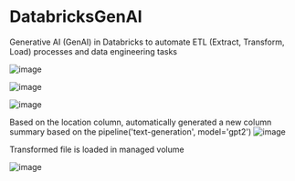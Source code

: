 # DatabricksGenAI
 Generative AI (GenAI) in Databricks to automate ETL (Extract, Transform, Load) processes and data engineering tasks


![image](https://github.com/user-attachments/assets/73b2cb0b-7064-46cf-b261-68aac7754e1b)


![image](https://github.com/user-attachments/assets/731df76d-d16a-49ce-ba75-3a05edfc3b5e)


![image](https://github.com/user-attachments/assets/2061e701-0b32-4067-bc18-8d852dd88f43)

Based on the location column, automatically generated a new column summary  based on the pipeline('text-generation', model='gpt2')
![image](https://github.com/user-attachments/assets/8de90bc1-73d9-43da-bf6b-9713007d7a0b)


Transformed file is loaded in managed volume

![image](https://github.com/user-attachments/assets/4c92825c-0526-434c-8d3c-d35cf8e1b805)
